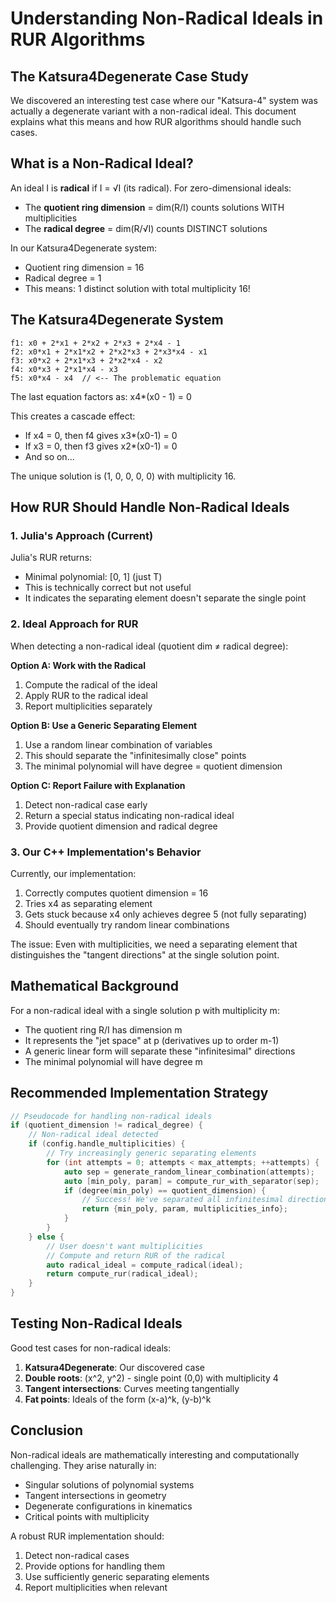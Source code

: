 # Understanding Non-Radical Ideals in RUR Algorithms

## The Katsura4Degenerate Case Study

We discovered an interesting test case where our "Katsura-4" system was actually a degenerate variant with a non-radical ideal. This document explains what this means and how RUR algorithms should handle such cases.

## What is a Non-Radical Ideal?

An ideal I is **radical** if I = √I (its radical). For zero-dimensional ideals:
- The **quotient ring dimension** = dim(R/I) counts solutions WITH multiplicities
- The **radical degree** = dim(R/√I) counts DISTINCT solutions

In our Katsura4Degenerate system:
- Quotient ring dimension = 16
- Radical degree = 1
- This means: 1 distinct solution with total multiplicity 16!

## The Katsura4Degenerate System

```
f1: x0 + 2*x1 + 2*x2 + 2*x3 + 2*x4 - 1
f2: x0*x1 + 2*x1*x2 + 2*x2*x3 + 2*x3*x4 - x1
f3: x0*x2 + 2*x1*x3 + 2*x2*x4 - x2
f4: x0*x3 + 2*x1*x4 - x3
f5: x0*x4 - x4  // <-- The problematic equation
```

The last equation factors as: x4*(x0 - 1) = 0

This creates a cascade effect:
- If x4 = 0, then f4 gives x3*(x0-1) = 0
- If x3 = 0, then f3 gives x2*(x0-1) = 0
- And so on...

The unique solution is (1, 0, 0, 0, 0) with multiplicity 16.

## How RUR Should Handle Non-Radical Ideals

### 1. **Julia's Approach (Current)**
Julia's RUR returns:
- Minimal polynomial: [0, 1] (just T)
- This is technically correct but not useful
- It indicates the separating element doesn't separate the single point

### 2. **Ideal Approach for RUR**

When detecting a non-radical ideal (quotient dim ≠ radical degree):

**Option A: Work with the Radical**
1. Compute the radical of the ideal
2. Apply RUR to the radical ideal
3. Report multiplicities separately

**Option B: Use a Generic Separating Element**
1. Use a random linear combination of variables
2. This should separate the "infinitesimally close" points
3. The minimal polynomial will have degree = quotient dimension

**Option C: Report Failure with Explanation**
1. Detect non-radical case early
2. Return a special status indicating non-radical ideal
3. Provide quotient dimension and radical degree

### 3. **Our C++ Implementation's Behavior**

Currently, our implementation:
1. Correctly computes quotient dimension = 16
2. Tries x4 as separating element
3. Gets stuck because x4 only achieves degree 5 (not fully separating)
4. Should eventually try random linear combinations

The issue: Even with multiplicities, we need a separating element that distinguishes the "tangent directions" at the single solution point.

## Mathematical Background

For a non-radical ideal with a single solution p with multiplicity m:
- The quotient ring R/I has dimension m
- It represents the "jet space" at p (derivatives up to order m-1)
- A generic linear form will separate these "infinitesimal" directions
- The minimal polynomial will have degree m

## Recommended Implementation Strategy

```cpp
// Pseudocode for handling non-radical ideals
if (quotient_dimension != radical_degree) {
    // Non-radical ideal detected
    if (config.handle_multiplicities) {
        // Try increasingly generic separating elements
        for (int attempts = 0; attempts < max_attempts; ++attempts) {
            auto sep = generate_random_linear_combination(attempts);
            auto [min_poly, param] = compute_rur_with_separator(sep);
            if (degree(min_poly) == quotient_dimension) {
                // Success! We've separated all infinitesimal directions
                return {min_poly, param, multiplicities_info};
            }
        }
    } else {
        // User doesn't want multiplicities
        // Compute and return RUR of the radical
        auto radical_ideal = compute_radical(ideal);
        return compute_rur(radical_ideal);
    }
}
```

## Testing Non-Radical Ideals

Good test cases for non-radical ideals:
1. **Katsura4Degenerate**: Our discovered case
2. **Double roots**: (x^2, y^2) - single point (0,0) with multiplicity 4
3. **Tangent intersections**: Curves meeting tangentially
4. **Fat points**: Ideals of the form (x-a)^k, (y-b)^k

## Conclusion

Non-radical ideals are mathematically interesting and computationally challenging. They arise naturally in:
- Singular solutions of polynomial systems
- Tangent intersections in geometry
- Degenerate configurations in kinematics
- Critical points with multiplicity

A robust RUR implementation should:
1. Detect non-radical cases
2. Provide options for handling them
3. Use sufficiently generic separating elements
4. Report multiplicities when relevant